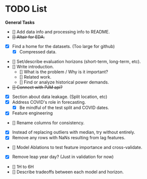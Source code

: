 # TODO List

**General Tasks**
- [] Add data info and processing info to README.
- ~~[] Altair for EDA.~~
- [X] Find a home for the datasets. (Too large for github)
    - [X] Compressed data.
- [] Set/describe evaluation horizons (short-term, long-term, etc).
- [] Write introduction.
    - [] What is the problem / Why is it important?
    - [] Related work.
    - [] Find or analyze historical power demands.
- ~~[] Connect with PJM api?~~
- [X] Section about data leakage. (Split location, etc)
- [X] Address COVID's role in forecasting.
    - [X] Be mindful of the test split and COVID dates.
- [X] Feature engineering
- [] Rename columns for consistency.
- [X] Instead of replacing outliers with median, try without entirely.
- [X] Remove any rows with NaNs resulting from lag features.
- [] Model Ablations to test feature importance and cross-validate.
- [X] Remove leap year day? (Just in validation for now)
- [] 1H to 6H
- [] Describe tradeoffs between each model and horizon.
